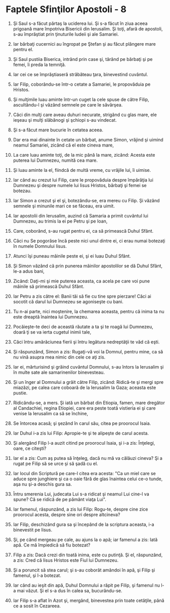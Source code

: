 # Faptele Sfin&#355;ilor Apostoli - 8

1. Şi Saul s-a făcut părtaş la uciderea lui. Şi s-a făcut în ziua aceea prigoană mare împotriva Bisericii din Ierusalim. Şi toţi, afară de apostoli, s-au împrăştiat prin ţinuturile Iudeii şi ale Samariei. 

2. Iar bărbaţi cucernici au îngropat pe Ştefan şi au făcut plângere mare pentru el. 

3. Şi Saul pustiia Biserica, intrând prin case şi, târând pe bărbaţi şi pe femei, îi preda la temniţă. 

4. Iar cei ce se împrăştiaseră străbăteau ţara, binevestind cuvântul. 

5. Iar Filip, coborându-se într-o cetate a Samariei, le propovăduia pe Hristos. 

6. Şi mulţimile luau aminte într-un cuget la cele spuse de către Filip, ascultându-l şi văzând semnele pe care le săvârşea. 

7. Căci din mulţi care aveau duhuri necurate, strigând cu glas mare, ele ieşeau şi mulţi slăbănogi şi şchiopi s-au vindecat. 

8. Şi s-a făcut mare bucurie în cetatea aceea. 

9. Dar era mai dinainte în cetate un bărbat, anume Simon, vrăjind şi uimind neamul Samariei, zicând că el este cineva mare, 

10. La care luau aminte toţi, de la mic până la mare, zicând: Acesta este puterea lui Dumnezeu, numită cea mare. 

11. Şi luau aminte la el, fiindcă de multă vreme, cu vrăjile lui, îi uimise. 

12. Iar când au crezut lui Filip, care le propovăduia despre împărăţia lui Dumnezeu şi despre numele lui Iisus Hristos, bărbaţi şi femei se botezau. 

13. Iar Simon a crezut şi el şi, botezându-se, era mereu cu Filip. Şi văzând semnele şi minunile mari ce se făceau, era uimit. 

14. Iar apostolii din Ierusalim, auzind că Samaria a primit cuvântul lui Dumnezeu, au trimis la ei pe Petru şi pe Ioan, 

15. Care, coborând, s-au rugat pentru ei, ca să primească Duhul Sfânt. 

16. Căci nu Se pogorâse încă peste nici unul dintre ei, ci erau numai botezaţi în numele Domnului Iisus. 

17. Atunci îşi puneau mâinile peste ei, şi ei luau Duhul Sfânt. 

18. Şi Simon văzând că prin punerea mâinilor apostolilor se dă Duhul Sfânt, le-a adus bani, 

19. Zicând: Daţi-mi şi mie puterea aceasta, ca acela pe care voi pune mâinile să primească Duhul Sfânt. 

20. Iar Petru a zis către el: Banii tăi să fie cu tine spre pierzare! Căci ai socotit că darul lui Dumnezeu se agoniseşte cu bani. 

21. Tu n-ai parte, nici moştenire, la chemarea aceasta, pentru că inima ta nu este dreaptă înaintea lui Dumnezeu. 

22. Pocăieşte-te deci de această răutate a ta şi te roagă lui Dumnezeu, doară ţi se va ierta cugetul inimii tale, 

23. Căci întru amărăciunea fierii şi întru legătura nedreptăţii te văd că eşti. 

24. Şi răspunzând, Simon a zis: Rugaţi-vă voi la Domnul, pentru mine, ca să nu vină asupra mea nimic din cele ce aţi zis. 

25. Iar ei, mărturisind şi grăind cuvântul Domnului, s-au întors la Ierusalim şi în multe sate ale samarinenilor binevesteau. 

26. Şi un înger al Domnului a grăit către Filip, zicând: Ridică-te şi mergi spre miazăzi, pe calea care coboară de la Ierusalim la Gaza; aceasta este pustie. 

27. Ridicându-se, a mers. Şi iată un bărbat din Etiopia, famen, mare dregător al Candachiei, regina Etiopiei, care era peste toată vistieria ei şi care venise la Ierusalim ca să se închine, 

28. Se întorcea acasă; şi şezând în carul său, citea pe proorocul Isaia. 

29. Iar Duhul i-a zis lui Filip: Apropie-te şi te alipeşte de carul acesta. 

30. Şi alergând Filip l-a auzit citind pe proorocul Isaia, şi i-a zis: Înţelegi, oare, ce citeşti? 

31. Iar el a zis: Cum aş putea să înţeleg, dacă nu mă va călăuzi cineva? Şi a rugat pe Filip să se urce şi să şadă cu el. 

32. Iar locul din Scriptură pe care-l citea era acesta: "Ca un miel care se aduce spre junghiere şi ca o oaie fără de glas înaintea celui ce-o tunde, aşa nu şi-a deschis gura sa. 

33. Întru smerenia Lui, judecata Lui s-a ridicat şi neamul Lui cine-l va spune? Că se ridică de pe pământ viaţa Lui". 

34. Iar famenul, răspunzând, a zis lui Filip: Rogu-te, despre cine zice proorocul acesta, despre sine ori despre altcineva? 

35. Iar Filip, deschizând gura sa şi începând de la scriptura aceasta, i-a binevestit pe Iisus. 

36. Şi, pe când mergeau pe cale, au ajuns la o apă; iar famenul a zis: Iată apă. Ce mă împiedică să fiu botezat? 

37. Filip a zis: Dacă crezi din toată inima, este cu putinţă. Şi el, răspunzând, a zis: Cred că Iisus Hristos este Fiul lui Dumnezeu. 

38. Şi a poruncit să stea carul; şi s-au coborât amândoi în apă, şi Filip şi famenul, şi l-a botezat. 

39. Iar când au ieşit din apă, Duhul Domnului a răpit pe Filip, şi famenul nu l-a mai văzut. Şi el s-a dus în calea sa, bucurându-se. 

40. Iar Filip s-a aflat în Azot şi, mergând, binevestea prin toate cetăţile, până ce a sosit în Cezareea. 


